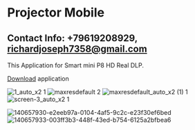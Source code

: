 # Projector Mobile
## Contact Info: +79619208929, richardjoseph7358@gmail.com

This Application for Smart mini P8 HD Real DLP.

[Download](https://github.com/richardjoseph7358/miniprojector/files/7621604/mimiprojector.zip) application

![1_auto_x2 1](https://user-images.githubusercontent.com/95251442/143954472-46dab2f7-5253-4a3a-b529-fb80b0c4b15f.png)
![maxresdefault 2](https://user-images.githubusercontent.com/95251442/143954479-dd97e0a6-73e1-4ae8-b1f8-69d9072881c9.png)
![maxresdefault_auto_x2 (1) 1](https://user-images.githubusercontent.com/95251442/143954489-4e29c067-e3e8-43fc-9047-b64348a1577e.png)
![screen-3_auto_x2 1](https://user-images.githubusercontent.com/95251442/143954504-31b404bb-95f5-4f16-9f36-5bd95d453939.png)

![140657930-e2eeb97a-0104-4af5-9c2c-e23f30ef6bed](https://user-images.githubusercontent.com/95251442/143954414-23e5e5b0-5435-4051-a2b2-e16202ffcdb6.png)
![140657933-003ff3b3-448f-43ed-b754-6125a2bfbea6](https://user-images.githubusercontent.com/95251442/143954421-0987281d-7946-45eb-8f2f-701c3be8082d.png)
